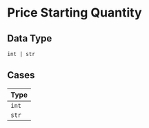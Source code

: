 
# Price Starting Quantity

## Data Type

`int | str`

## Cases

| Type |
|  --- |
| `int` |
| `str` |

